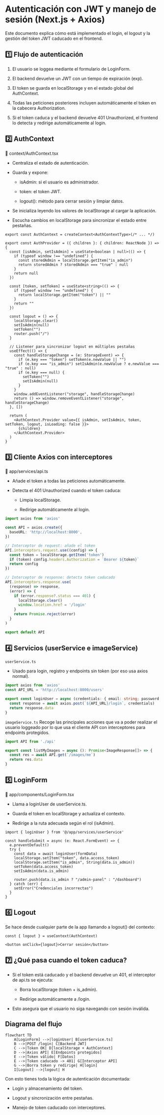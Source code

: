 # Autenticación con JWT y manejo de sesión (Next.js + Axios)
Este documento explica cómo está implementado el login, el logout y la gestión del token JWT caducado en el frontend.

## 1️⃣ Flujo de autenticación
1. El usuario se loggea mediante el formulario de LoginForm.

2. El backend devuelve un JWT con un tiempo de expiración (exp).

3. El token se guarda en localStorage y en el estado global del AuthContext.

4. Todas las peticiones posteriores incluyen automáticamente el token en la cabecera Authorization.

5. Si el token caduca y el backend devuelve 401 Unauthorized, el frontend lo detecta y redirige automáticamente al login.

## 2️⃣ AuthContext
📂 context/AuthContext.tsx

- Centraliza el estado de autenticación.

- Guarda y expone:

    - isAdmin: si el usuario es administrador.

    - token: el token JWT.

    - logout(): método para cerrar sesión y limpiar datos.

- Se inicializa leyendo los valores de localStorage al cargar la aplicación.

- Escucha cambios en localStorage para sincronizar el estado entre pestañas.

```tsx
export const AuthContext = createContext<AuthContextType>(/* ... */)

export const AuthProvider = ({ children }: { children: ReactNode }) => {
  const [isAdmin, setIsAdmin] = useState<boolean | null>(() => {
    if (typeof window !== "undefined") {
      const storedAdmin = localStorage.getItem("is_admin")
      return storedAdmin ? storedAdmin === "true" : null
    }
    return null
  })

  const [token, setToken] = useState<string>(() => {
    if (typeof window !== "undefined") {
      return localStorage.getItem("token") || ""
    }
    return ""
  })

  const logout = () => {
    localStorage.clear()
    setIsAdmin(null)
    setToken("")
    router.push("/")
  }

  // Listener para sincronizar logout en múltiples pestañas
  useEffect(() => {
    const handleStorageChange = (e: StorageEvent) => {
      if (e.key === "token") setToken(e.newValue || "")
      if (e.key === "is_admin") setIsAdmin(e.newValue ? e.newValue === "true" : null)
      if (e.key === null) {
        setToken("")
        setIsAdmin(null)
      }
    }
    window.addEventListener("storage", handleStorageChange)
    return () => window.removeEventListener("storage", handleStorageChange)
  }, [])

  return (
    <AuthContext.Provider value={{ isAdmin, setIsAdmin, token, setToken, logout, isLoading: false }}>
      {children}
    </AuthContext.Provider>
  )
}

```

## 3️⃣ Cliente Axios con interceptores
📂 app/services/api.ts

- Añade el token a todas las peticiones automáticamente.

- Detecta el 401 Unauthorized cuando el token caduca:

    - Limpia localStorage.

    - Redirige automáticamente al login.

```ts
import axios from 'axios'

const API = axios.create({
  baseURL: 'http://localhost:8000',
})

// Interceptor de request: añade el token
API.interceptors.request.use((config) => {
  const token = localStorage.getItem('token')
  if (token) config.headers.Authorization = `Bearer ${token}`
  return config
})

// Interceptor de response: detecta token caducado
API.interceptors.response.use(
  (response) => response,
  (error) => {
    if (error.response?.status === 401) {
      localStorage.clear()
      window.location.href = '/login'
    }
    return Promise.reject(error)
  }
)

export default API

```

## 4️⃣ Servicios (userService e imageService)

```userService.ts```
- Usado para login, registro y endpoints sin token (por eso usa axios normal).
```ts
import axios from 'axios'
const API_URL = 'http://localhost:8000/users'

export const loginUser = async (credentials: { email: string; password: string }) => {
  const response = await axios.post(`${API_URL}/login`, credentials)
  return response.data
}

```
```imageService.ts```
Recoge las principales acciones que va a poder realizar el usuario loggeado por lo que usa el cliente API con interceptores para endpoints protegidos.
```ts
import API from './api'

export const listMyImages = async (): Promise<ImageResponse[]> => {
  const res = await API.get(`/images/me`)
  return res.data
}

```

## 5️⃣ LoginForm
📂 app/components/LoginForm.tsx

- Llama a loginUser de userService.ts.

- Guarda el token en localStorage y actualiza el contexto.

- Redirige a la ruta adecuada según el rol (isAdmin).

```tsx
import { loginUser } from '@/app/services/userService'

const handleSubmit = async (e: React.FormEvent) => {
  e.preventDefault()
  try {
    const data = await loginUser(formData)
    localStorage.setItem("token", data.access_token)
    localStorage.setItem("is_admin", String(data.is_admin))
    setToken(data.access_token)
    setIsAdmin(data.is_admin)

    router.push(data.is_admin ? "/admin-panel" : "/dashboard")
  } catch (err) {
    setError("Credenciales incorrectas")
  }
}

```

## 6️⃣ Logout
Se hace desde cualquier parte de la app llamando a logout() del contexto:

```tsx
const { logout } = useContext(AuthContext)

<button onClick={logout}>Cerrar sesión</button>

```

## 7️⃣ ¿Qué pasa cuando el token caduca?
- Si el token está caducado y el backend devuelve un 401, el interceptor de api.ts se ejecuta:

    - Borra localStorage (token + is_admin).

    - Redirige automáticamente a /login.

- Esto asegura que el usuario no siga navegando con sesión inválida.

## Diagrama del flujo
```mermaid
flowchart TD
    A[LoginForm] -->|loginUser| B[userService.ts]
    B -->|POST /login| C[Backend JWT]
    C -->|Token OK| D[localStorage + AuthContext]
    D -->|Axios API| E[Endpoints protegidos]
    E -->|Token válido| F[Datos]
    E -->|Token caducado -> 401| G[Interceptor API]
    G -->|Borra token y redirige| H[login]
    I[Logout] -->|logout| H

```

Con esto tienes toda la lógica de autenticación documentada:

- Login y almacenamiento del token.

- Logout y sincronización entre pestañas.

- Manejo de token caducado con interceptores.

